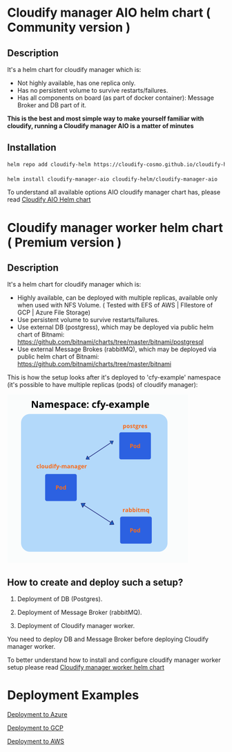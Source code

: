 
# Cloudify manager AIO helm chart ( Community version )

## Description

It's a helm chart for cloudify manager which is:

* Not highly available, has one replica only.
* Has no persistent volume to survive restarts/failures.
* Has all components on board (as part of docker container): Message Broker and DB part of it.

**This is the best and most simple way to make yourself familiar with cloudify, running a Cloudify manager AIO is a matter of minutes**

## Installation
```bash
helm repo add cloudify-helm https://cloudify-cosmo.github.io/cloudify-helm

helm install cloudify-manager-aio cloudify-helm/cloudify-manager-aio
```
To understand all available options AIO cloudify manager chart has, please read [Cloudify AIO Helm chart](cloudify-manager-aio/README.md)


# Cloudify manager worker helm chart ( Premium version )

## Description
 
It's a helm chart for cloudify manager which is:

* Highly available, can be deployed with multiple replicas, available only when used with NFS Volume. ( Tested with EFS of AWS | FIlestore of GCP | Azure File Storage)
* Use persistent volume to survive restarts/failures.
* Use external DB (postgress), which may be deployed via public helm chart of Bitnami: https://github.com/bitnami/charts/tree/master/bitnami/postgresql
* Use external Message Brokes (rabbitMQ), which may be deployed via public helm chart of Bitnami: https://github.com/bitnami/charts/tree/master/bitnami

This is how the setup looks after it's deployed to 'cfy-example' namespace (it's possible to have multiple replicas (pods) of cloudify manager):

![cfy-manager](images/cfy-example.png)


## How to create and deploy such a setup?

1. Deployment of DB (Postgres).

2. Deployment of Message Broker (rabbitMQ).

3. Deployment of Cloudify manager worker.

You need to deploy DB and Message Broker before deploying Cloudify manager worker.


To better understand how to install and configure cloudify manager worker setup please read [Cloudify manager worker helm chart](cloudify-manager-worker/README.md)

# Deployment Examples

[Deployment to Azure](examples/azure/README.md)

[Deployment to GCP](examples/gcp/README.md)

[Deployment to AWS](examples/gcp/README.md)




